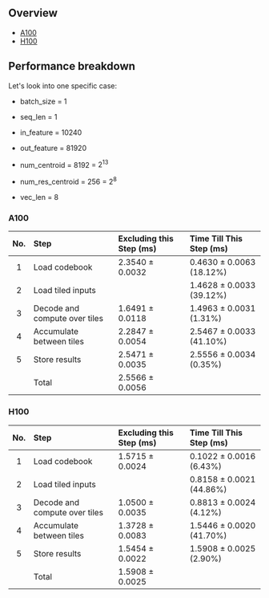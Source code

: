 ## Overview

- [A100](A100.md)
- [H100](H100.md)

## Performance breakdown

Let's look into one specific case:

- batch_size = 1

- seq_len = 1

- in_feature = 10240

- out_feature = 81920

- num_centroid = 8192 = $2^{13}$

- num_res_centroid = 256 = $2^8$

- vec_len = 8

### A100

| No. | Step                          | Excluding this Step (ms) | Time Till This Step (ms)     |
| :-: | :---------------------------- | :----------------------- | :--------------------------- |
|  1  | Load codebook                 | 2.3540 $\pm$ 0.0032      | 0.4630 $\pm$ 0.0063 (18.12%) |
|  2  | Load tiled inputs             |                          | 1.4628 $\pm$ 0.0033 (39.12%) |
|  3  | Decode and compute over tiles | 1.6491 $\pm$ 0.0118      | 1.4963 $\pm$ 0.0031 (1.31%)  |
|  4  | Accumulate between tiles      | 2.2847 $\pm$ 0.0054      | 2.5467 $\pm$ 0.0033 (41.10%) |
|  5  | Store results                 | 2.5471 $\pm$ 0.0035      | 2.5556 $\pm$ 0.0034 (0.35%)  |
|     | Total                         | 2.5566 $\pm$ 0.0056      |                              |

### H100

| No. | Step                          | Excluding this Step (ms) | Time Till This Step (ms)     |
| :-: | :---------------------------- | :----------------------- | :--------------------------- |
|  1  | Load codebook                 | 1.5715 $\pm$ 0.0024      | 0.1022 $\pm$ 0.0016 (6.43%)  |
|  2  | Load tiled inputs             |                          | 0.8158 $\pm$ 0.0021 (44.86%) |
|  3  | Decode and compute over tiles | 1.0500 $\pm$ 0.0035      | 0.8813 $\pm$ 0.0024 (4.12%)  |
|  4  | Accumulate between tiles      | 1.3728 $\pm$ 0.0083      | 1.5446 $\pm$ 0.0020 (41.70%) |
|  5  | Store results                 | 1.5454 $\pm$ 0.0022      | 1.5908 $\pm$ 0.0025 (2.90%)  |
|     | Total                         | 1.5908 $\pm$ 0.0025      |                              |
